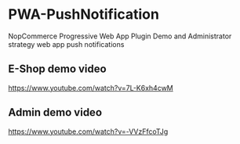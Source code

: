 # PWA-PushNotification
NopCommerce Progressive Web App Plugin Demo and Administrator strategy web app push notifications

## E-Shop demo video
https://www.youtube.com/watch?v=7L-K6xh4cwM


## Admin demo video
https://www.youtube.com/watch?v=-VVzFfcoTJg